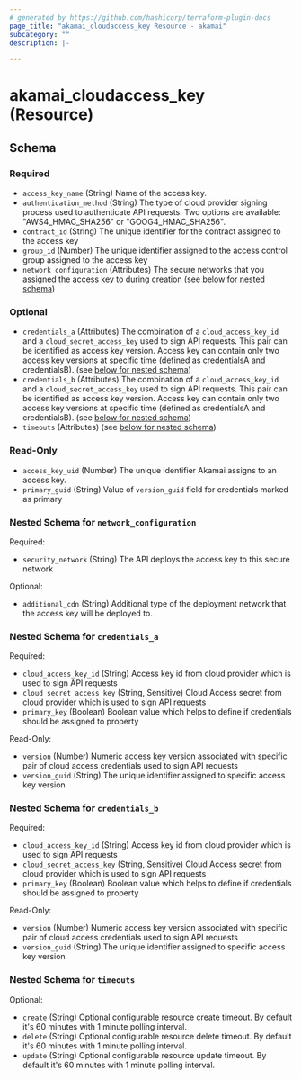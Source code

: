 ```yaml
---
# generated by https://github.com/hashicorp/terraform-plugin-docs
page_title: "akamai_cloudaccess_key Resource - akamai"
subcategory: ""
description: |-
  
---
```


# akamai_cloudaccess_key (Resource)





<!-- schema generated by tfplugindocs -->
## Schema

### Required

- `access_key_name` (String) Name of the access key.
- `authentication_method` (String) The type of cloud provider signing process used to authenticate API requests. Two options are available: "AWS4_HMAC_SHA256" or "GOOG4_HMAC_SHA256".
- `contract_id` (String) The unique identifier for the contract assigned to the access key
- `group_id` (Number) The unique identifier assigned to the access control group assigned to the access key
- `network_configuration` (Attributes) The secure networks that you assigned the access key to during creation (see [below for nested schema](#nestedatt--network_configuration))

### Optional

- `credentials_a` (Attributes) The combination of a `cloud_access_key_id` and a `cloud_secret_access_key` used to sign API requests. This pair can be identified as access key version. Access key can contain only two access key versions at specific time (defined as credentialsA and credentialsB). (see [below for nested schema](#nestedatt--credentials_a))
- `credentials_b` (Attributes) The combination of a `cloud_access_key_id` and a `cloud_secret_access_key` used to sign API requests. This pair can be identified as access key version. Access key can contain only two access key versions at specific time (defined as credentialsA and credentialsB). (see [below for nested schema](#nestedatt--credentials_b))
- `timeouts` (Attributes) (see [below for nested schema](#nestedatt--timeouts))

### Read-Only

- `access_key_uid` (Number) The unique identifier Akamai assigns to an access key.
- `primary_guid` (String) Value of `version_guid` field for credentials marked as primary

<a id="nestedatt--network_configuration"></a>
### Nested Schema for `network_configuration`

Required:

- `security_network` (String) The API deploys the access key to this secure network

Optional:

- `additional_cdn` (String) Additional type of the deployment network that the access key will be deployed to.


<a id="nestedatt--credentials_a"></a>
### Nested Schema for `credentials_a`

Required:

- `cloud_access_key_id` (String) Access key id from cloud provider which is used to sign API requests
- `cloud_secret_access_key` (String, Sensitive) Cloud Access secret from cloud provider which is used to sign API requests
- `primary_key` (Boolean) Boolean value which helps to define if credentials should be assigned to property

Read-Only:

- `version` (Number) Numeric access key version associated with specific pair of cloud access credentials used to sign API requests
- `version_guid` (String) The unique identifier assigned to specific access key version


<a id="nestedatt--credentials_b"></a>
### Nested Schema for `credentials_b`

Required:

- `cloud_access_key_id` (String) Access key id from cloud provider which is used to sign API requests
- `cloud_secret_access_key` (String, Sensitive) Cloud Access secret from cloud provider which is used to sign API requests
- `primary_key` (Boolean) Boolean value which helps to define if credentials should be assigned to property

Read-Only:

- `version` (Number) Numeric access key version associated with specific pair of cloud access credentials used to sign API requests
- `version_guid` (String) The unique identifier assigned to specific access key version


<a id="nestedatt--timeouts"></a>
### Nested Schema for `timeouts`

Optional:

- `create` (String) Optional configurable resource create timeout. By default it's 60 minutes with 1 minute polling interval.
- `delete` (String) Optional configurable resource delete timeout. By default it's 60 minutes with 1 minute polling interval.
- `update` (String) Optional configurable resource update timeout. By default it's 60 minutes with 1 minute polling interval.
